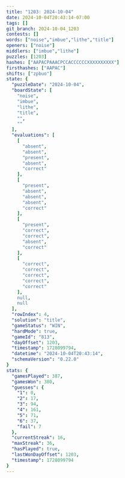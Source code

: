 ```yaml
---
title: "1203: 2024-10-04"
date: 2024-10-04T20:43:14-07:00
tags: []
git_branch: 2024-10-04_1203
contests: []
words: ["noise","imbue","lithe","title"]
openers: ["noise"]
middlers: ["imbue","lithe"]
puzzles: [1203]
hashes: ["AAPACPAAACPCCACCCCCCXXXXXXXXXX"]
firsthashes: ["AAPAC"]
shifts: ["zpbuo"]
state: {
  "puzzleDate": "2024-10-04",
  "boardState": [
    "noise",
    "imbue",
    "lithe",
    "title",
    "",
    ""
  ],
  "evaluations": [
    [
      "absent",
      "absent",
      "present",
      "absent",
      "correct"
    ],
    [
      "present",
      "absent",
      "absent",
      "absent",
      "correct"
    ],
    [
      "present",
      "correct",
      "correct",
      "absent",
      "correct"
    ],
    [
      "correct",
      "correct",
      "correct",
      "correct",
      "correct"
    ],
    null,
    null
  ],
  "rowIndex": 4,
  "solution": "title",
  "gameStatus": "WIN",
  "hardMode": true,
  "gameId": "813",
  "dayOffset": 1203,
  "timestamp": 1728099794,
  "datetime": "2024-10-04T20:43:14",
  "schemaVersion": "0.22.0"
}
stats: {
  "gamesPlayed": 387,
  "gamesWon": 380,
  "guesses": {
    "1": 0,
    "2": 17,
    "3": 94,
    "4": 161,
    "5": 71,
    "6": 37,
    "fail": 7
  },
  "currentStreak": 16,
  "maxStreak": 36,
  "hasPlayed": true,
  "lastWonDayOffset": 1203,
  "timestamp": 1728099794
}
---
```

<!-- more -->
